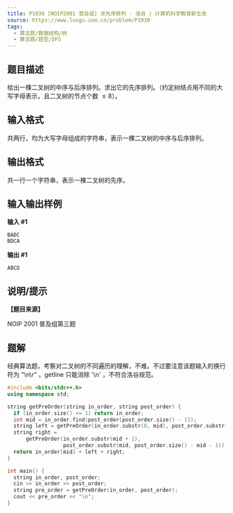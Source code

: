 ```yaml
---
title: P1030 [NOIP2001 普及组] 求先序排列 - 洛谷 | 计算机科学教育新生态
source: https://www.luogu.com.cn/problem/P1030
tags:
  - 算法题/数据结构/树
  - 算法题/题型/DFS
---
```


## 题目描述

给出一棵二叉树的中序与后序排列。求出它的先序排列。（约定树结点用不同的大写字母表示，且二叉树的节点个数 $\le 8$）。

## 输入格式

共两行，均为大写字母组成的字符串，表示一棵二叉树的中序与后序排列。

## 输出格式

共一行一个字符串，表示一棵二叉树的先序。

## 输入输出样例

**输入 #1**

```
BADC
BDCA
```

**输出 #1**

```
ABCD
```

## 说明/提示

**【题目来源】**

NOIP 2001 普及组第三题

## 题解

经典算法题，考察对二叉树的不同遍历的理解，不难。不过要注意该题输入的换行符为 "\n\r” ，getline 只能消除 '\n' ，不符合洛谷规范。

```cpp
#include <bits/stdc++.h>
using namespace std;

string getPreOrder(string in_order, string post_order) {
  if (in_order.size() <= 1) return in_order;
  int mid = in_order.find(post_order[post_order.size() - 1]);
  string left = getPreOrder(in_order.substr(0, mid), post_order.substr(0, mid));
  string right =
      getPreOrder(in_order.substr(mid + 1),
                  post_order.substr(mid, post_order.size() - mid - 1));
  return in_order[mid] + left + right;
}

int main() {
  string in_order, post_order;
  cin >> in_order >> post_order;
  string pre_order = getPreOrder(in_order, post_order);
  cout << pre_order << "\n";
}
```
